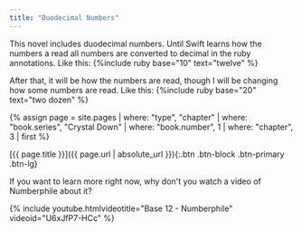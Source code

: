 ```yaml
---
title: "Duodecimal Numbers"
---
```

This novel includes duodecimal numbers.
Until Swift learns how the numbers a read all numbers are converted to decimal in the ruby annotations.
Like this: {%include ruby base="10" text="twelve" %}

After that, it will be how the numbers are read, though I will be changing how some numbers are read.
Like this: {%include ruby base="20" text="two dozen" %}

{% assign page = site.pages
  | where: "type", "chapter"
  | where: "book.series", "Crystal Down"
  | where: "book.number", 1
  | where: "chapter", 3
  | first %}

[{{ page.title }}]({{ page.url | absolute_url }}){:.btn .btn-block .btn-primary .btn-lg}
<!--more-->

If you want to learn more right now, why don't you watch a video of Numberphile about it?

{% include youtube.htmlvideotitle="Base 12 - Numberphile" videoid="U6xJfP7-HCc" %}
